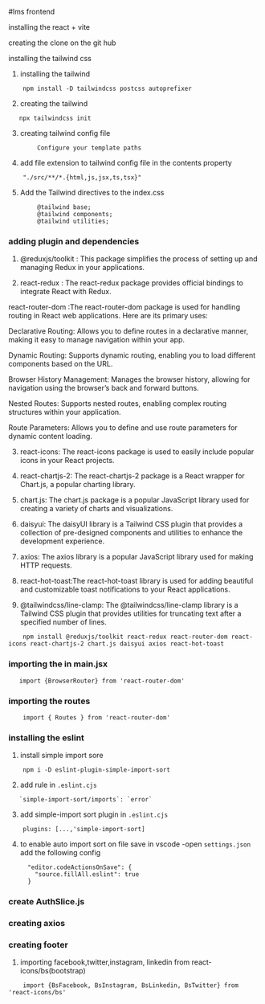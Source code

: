 #lms frontend

installing the react + vite 

creating the clone  on the git hub

installing the tailwind css

1. installing the tailwind
```
    npm install -D tailwindcss postcss autoprefixer
```
2. creating the tailwind 
```
   npx tailwindcss init
```
3. creating tailwind config file

```
        Configure your template paths
```
4. add file extension to tailwind config file in the contents property

```
    "./src/**/*.{html,js,jsx,ts,tsx}"
```

5. Add the Tailwind directives to the index.css

```
        @tailwind base;
        @tailwind components;
        @tailwind utilities;
```

### adding plugin and dependencies

  
  1. @reduxjs/toolkit : This package simplifies the    process of setting up and managing Redux in your applications.

  2. react-redux : The react-redux package provides official bindings to integrate React with Redux.

  react-router-dom :The react-router-dom package is used for handling routing in React web applications. Here are its primary uses:

  Declarative Routing: Allows you to define routes in a declarative manner, making it easy to manage navigation within your app.

  Dynamic Routing: Supports dynamic routing, enabling you to load different components based on the URL.

  Browser History Management: Manages the browser history, allowing for navigation using the browser’s back and forward buttons.

  Nested Routes: Supports nested routes, enabling complex routing structures within your application.

  Route Parameters: Allows you to define and use route parameters for dynamic content loading.

  3. react-icons: The react-icons package is used to  easily include popular icons in your React projects.

  4. react-chartjs-2: The react-chartjs-2 package is a React wrapper for Chart.js, a popular charting library.

  5. chart.js: The chart.js package is a popular JavaScript library used for creating a variety of charts and visualizations.

  6. daisyui: The daisyUI library is a Tailwind CSS plugin that provides a collection of pre-designed components and utilities to enhance the development experience.

  7. axios: The axios library is a popular JavaScript library used for making HTTP requests.

  8. react-hot-toast:The react-hot-toast library is used for adding beautiful and customizable toast notifications to your React applications.
  
  9. @tailwindcss/line-clamp: The @tailwindcss/line-clamp library is a Tailwind CSS plugin that provides utilities for truncating text after a specified number of lines.

```
    npm install @reduxjs/toolkit react-redux react-router-dom react-icons react-chartjs-2 chart.js daisyui axios react-hot-toast
```


### importing the <BrowserRouter> in main.jsx
```
   import {BrowserRouter} from 'react-router-dom'
```

### importing the routes

```
    import { Routes } from 'react-router-dom'
```

### installing the eslint
1. install simple import sore

```
    npm i -D eslint-plugin-simple-import-sort
```
2. add rule in `.eslint.cjs`

```
   `simple-import-sort/imports`: `error`
```
3. add simple-import sort plugin in `.eslint.cjs`

```
    plugins: [...,'simple-import-sort]
```

4. to enable auto import sort on file save in vscode
    -open `settings.json`
    add the following config
    ```
      "editor.codeActionsOnSave": {
        "source.fillAll.eslint": true
      }
    ```

### create AuthSlice.js

### creating axios 

### creating footer

1. importing facebook,twitter,instagram, linkedin from react-icons/bs(bootstrap)

```
    import {BsFacebook, BsInstagram, BsLinkedin, BsTwitter} from 'react-icons/bs'
```